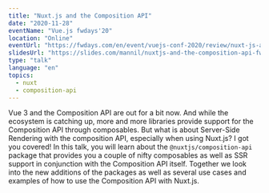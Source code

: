 ```yaml
---
title: "Nuxt.js and the Composition API"
date: "2020-11-28"
eventName: "Vue.js fwdays'20"
location: "Online"
eventUrl: "https://fwdays.com/en/event/vuejs-conf-2020/review/nuxt-js-and-the-composition-api"
slidesUrl: "https://slides.com/mannil/nuxtjs-and-the-composition-api-fwdays-2020/"
type: "talk"
language: "en"
topics:
  - nuxt
  - composition-api
---
```


Vue 3 and the Composition API are out for a bit now. And while the ecosystem is catching up, more and more libraries provide support for the Composition API through composables. But what is about Server-Side Rendering with the composition API, especially when using Nuxt.js? I got you covered! In this talk, you will learn about the `@nuxtjs/composition-api` package that provides you a couple of nifty composables as well as SSR support in conjunction with the Composition API itself. Together we look into the new additions of the packages as well as several use cases and examples of how to use the Composition API with Nuxt.js.
